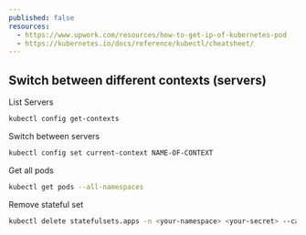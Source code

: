 ```yaml
---
published: false
resources:
  - https://www.upwork.com/resources/how-to-get-ip-of-kubernetes-pod
  - https://kubernetes.io/docs/reference/kubectl/cheatsheet/
---
```


## Switch between different contexts (servers)

List Servers

```bash
kubectl config get-contexts
```

Switch between servers

```bash
kubectl config set current-context NAME-OF-CONTEXT
```

Get all pods

```bash
kubectl get pods --all-namespaces
```

Remove stateful set

```bash
kubectl delete statefulsets.apps -n <your-namespace> <your-secret> --cascade=orphan
```

